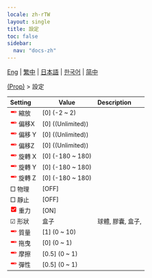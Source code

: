 ```yaml
---
locale: zh-rTW
layout: single
title: 設定
toc: false
sidebar:
  nav: "docs-zh"
---
```

[Eng](/dancexr/menu/2025.4/prop/settings) | [繁中](/tw/dancexr/menu/2025.4/prop/settings) | [日本語](/jp/dancexr/menu/2025.4/prop/settings) | [한국어](/kr/dancexr/menu/2025.4/prop/settings) | [简中](/zh/dancexr/menu/2025.4/prop/settings)

[(Prop)](../menu#(Prop)) > 設定



| Setting | Value | Description |
| :--- | --- | :--- |
|<nobr><img src="/images/icon/ic_slider.png" alt="slider icon"/> 縮放</nobr>| [0] (-2 ~ 2) | 
|<nobr><img src="/images/icon/ic_slider.png" alt="slider icon"/> 偏移X</nobr>| [0] ((Unlimited)) | 
|<nobr><img src="/images/icon/ic_slider.png" alt="slider icon"/> 偏移 Y</nobr>| [0] ((Unlimited)) | 
|<nobr><img src="/images/icon/ic_slider.png" alt="slider icon"/> 偏移Z</nobr>| [0] ((Unlimited)) | 
|<nobr><img src="/images/icon/ic_slider.png" alt="slider icon"/> 旋轉 X</nobr>| [0] (-180 ~ 180) | 
|<nobr><img src="/images/icon/ic_slider.png" alt="slider icon"/> 旋轉 Y</nobr>| [0] (-180 ~ 180) | 
|<nobr><img src="/images/icon/ic_slider.png" alt="slider icon"/> 旋轉 Z</nobr>| [0] (-180 ~ 180) | 
|<nobr> □ 物理</nobr>| [OFF] | 
|<nobr> □ 靜止</nobr>| [OFF] | 
|<nobr><img src="/images/icon/ic_check_on.png" alt="check on icon"/> 重力</nobr>| [ON] | 
|<nobr>☑ 形狀</nobr>| 盒子 | 球體, 膠囊, 盒子, 
|<nobr><img src="/images/icon/ic_slider.png" alt="slider icon"/> 質量</nobr>| [1] (0 ~ 10) | 
|<nobr><img src="/images/icon/ic_slider.png" alt="slider icon"/> 拖曳</nobr>| [0] (0 ~ 1) | 
|<nobr><img src="/images/icon/ic_slider.png" alt="slider icon"/> 摩擦</nobr>| [0.5] (0 ~ 1) | 
|<nobr><img src="/images/icon/ic_slider.png" alt="slider icon"/> 彈性</nobr>| [0.5] (0 ~ 1) | 
